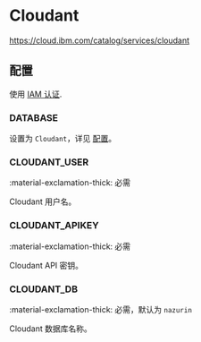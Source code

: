 # Cloudant

<https://cloud.ibm.com/catalog/services/cloudant>

## 配置

使用 [IAM 认证](https://cloud.ibm.com/docs/Cloudant?topic=Cloudant-ibm-cloud-identity-and-access-management-iam-#enabling-iam-with-ibm-cloudant).

### DATABASE

设置为 `Cloudant`，详见 [配置](../getting-started/configuration.zh.md/#database)。

### CLOUDANT_USER

:material-exclamation-thick: 必需

Cloudant 用户名。

### CLOUDANT_APIKEY

:material-exclamation-thick: 必需

Cloudant API 密钥。

### CLOUDANT_DB

:material-exclamation-thick: 必需，默认为 `nazurin`

Cloudant 数据库名称。
